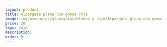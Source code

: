 ```yaml
---
layout: product
title: Alpargata plana con gomas roja 
image: img/productos/alpargatas/blanco y rojo/Alpargata plana con gomas roja =30=rojo.webp
price: 30
tags: rojo
description: 
order: 0
---
```

